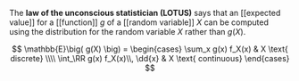 The **law of the unconscious statistician (LOTUS)** says that an [[expected value]] for a [[function]] $g$ of a [[random variable]] $X$ can be computed using the distribution for the random variable $X$ rather than $g(X)$.

$$
\mathbb{E}\big( g(X) \big) = \begin{cases} \sum_x g(x) f_X(x) & X \text{ discrete} \\\\ \int_\RR g(x) f_X(x)\\, \dd{x} & X \text{ continuous} \end{cases}
$$
